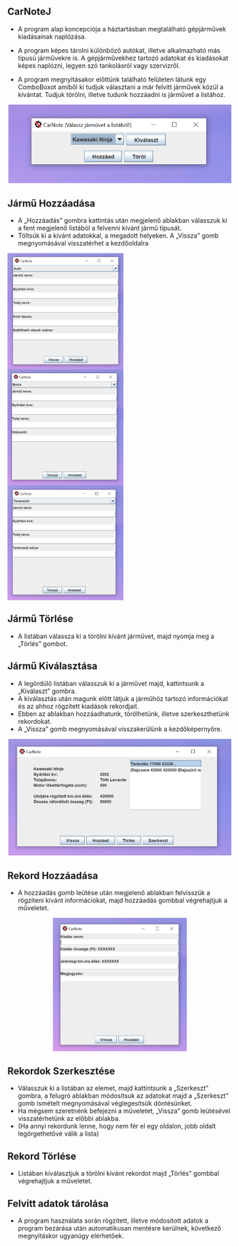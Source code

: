 ## CarNoteJ
* A program alap koncepciója a háztartásban megtalálható gépjárművek kiadásainak naplózása. 

* A program képes tárolni különböző autókat, illetve alkalmazható más típusú járművekre is. A gépjárművekhez tartozó adatokat és kiadásokat képes naplózni, legyen szó tankolásról vagy szervizről.

* A program megnyitásakor előttünk található felületen látunk egy ComboBoxot amiből ki tudjuk választani a már felvitt járművek közül a kívántat. Tudjuk törölni, illetve tudunk hozzáadni is járművet a listához.

<p align="center">
<img src="https://github.com/waltermity/CarNoteJ/blob/main/Pics/mainmenu.PNG" width="500"/>
</p>

## Jármű Hozzáadása
* A „Hozzáadás” gombra kattintás után megjelenő ablakban válasszuk ki a fent 	megjelenő listából a felvenni kívánt jármű típusát.
* Töltsük ki a kívánt adatokkal, a megadott 	helyeken. A „Vissza” gomb megnyomásával visszatérhet a kezdőoldalra
  
<p>
<img src="https://github.com/waltermity/CarNoteJ/blob/main/Pics/autoadd.PNG" width="260" align="center"/>
<img src="https://github.com/waltermity/CarNoteJ/blob/main/Pics/motoradd.PNG" width="260" align="center"/>
<img src="https://github.com/waltermity/CarNoteJ/blob/main/Pics/teheraautoadd.PNG" width="260" align="center"/>
</p>

## Jármű Törlése
* A listában válassza ki a törölni kívánt járművet, majd nyomja meg a „Törlés” gombot.

## Jármű Kiválasztása
* A legördülő listában válasszuk ki a járművet majd, kattintsunk a „Kiválaszt” gombra.
* A kiválasztás után magunk előtt látjuk a járműhöz tartozó információkat és az ahhoz rögzített kiadások rekordjait. 
* Ebben az ablakban hozzáadhatunk, törölhetünk, illetve szerkeszthetünk rekordokat. 
* A „Vissza” gomb megnyomásával visszakerülünk a kezdőképernyőre.
  
<p align="center">
<img src="https://github.com/waltermity/CarNoteJ/blob/main/Pics/jarmualap.PNG" width="500"/>
</p>

## Rekord Hozzáadása
* A hozzáadás gomb leütése után megjelenő ablakban felvisszük a rögzíteni kívánt információkat, majd hozzáadás gombbal végrehajtjuk a műveletet.
<p align="center">
<img src="https://github.com/waltermity/CarNoteJ/blob/main/Pics/kiadashozzaad.PNG" width="300"/>
</p>

## Rekordok Szerkesztése
* Válasszuk ki a listában az elemet, majd kattintsunk a „Szerkeszt” gombra, a felugró 	ablakban módosítsuk az adatokat majd a „Szerkeszt” gomb ismételt megnyomásával 	véglegesítsük döntésünket. 
* Ha mégsem szeretnénk befejezni a műveletet, „Vissza” gomb leütésével visszatérhetünk az 	előbbi ablakba.
* (Ha annyi rekordunk lenne, hogy nem fér el egy oldalon, jobb oldalt legörgethetővé válik a lista)

## Rekord Törlése
* Listában kiválasztjuk a törölni kívánt rekordot majd „Törlés” gombbal végrehajtjuk a műveletet.

## Felvitt adatok tárolása
* A program használata során rögzített, illetve módosított adatok a program bezárása után automatikusan mentésre kerülnek, következő megnyitáskor ugyanúgy elérhetőek.

